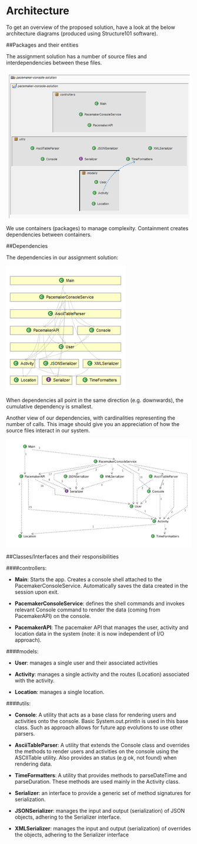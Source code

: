 # Architecture

To get an overview of the proposed solution, have a look at the below architecture diagrams (produced using Structure101 software).


##Packages and their entities

The assignment solution has a number of source files and interdependencies between these files.

![](img/10.png)

We use containers (packages) to manage complexity. Containment creates dependencies between containers.


##Dependencies

The dependencies in our assignment solution:

![](img/11.png)

When dependencies all point in the same direction (e.g. downwards), the cumulative dependency is smallest.

Another view of our dependencies, with cardinalities representing the number of calls. This image should give you an appreciation of how the source files interact in our system.

![](img/12.png)


##Classes/Interfaces and their responsibilities


####controllers:

- **Main**: Starts the app.  Creates a console shell attached to the PacemakerConsoleService.  Automatically saves the data created in the session upon exit.

- **PacemakerConsoleService**: defines the shell commands and invokes relevant Console command to render the data (coming from PacemakerAPI) on the console.

- **PacemakerAPI**: The pacemaker API that manages the user, activity and location data in the system (note: it is now independent of I/O approach).


####models:

- **User**: manages a single user and their associated activities

- **Activity**: manages a single activity and the routes (Location) associated with the activity.

- **Location**: manages a single location.


####utils:

- **Console**: A utility that acts as a base class for rendering users and activities onto the console.  Basic System.out.println is used in this base class.  Such as approach allows for future app evolutions to use other parsers.

- **AsciiTableParser**: A utility that extends the Console class and overrides the methods to render users and activities on the console using the ASCIITable utility.  Also provides an status (e.g ok, not found) when rendering data.

- **TimeFormatters**:  A utility that provides methods to parseDateTime and parseDuration.  These methods are used mainly in the Activity class.

- **Serializer**: an interface to provide a generic set of method signatures for serialization.

- **JSONSerializer**: manages the input and output (serialization) of JSON objects, adhering to the Serializer interface. 

- **XMLSerializer**: manages the input and output (serialization) of overrides the objects, adhering to the Serializer interface


